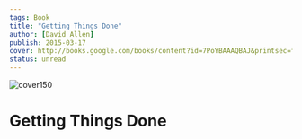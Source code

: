 ```yaml
---
tags: Book
title: "Getting Things Done"
author: [David Allen]
publish: 2015-03-17
cover: http://books.google.com/books/content?id=7PoYBAAAQBAJ&printsec=frontcover&img=1&zoom=1&source=gbs_api
status: unread
---
```


![cover150]()
# Getting Things Done